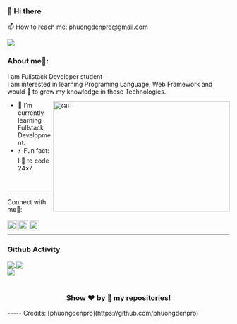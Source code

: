 ### 👋 Hi there 
📫 How to reach me: phuongdenpro@gmail.com

![](https://komarev.com/ghpvc/?username=phuongdenpro&color=green)


### About me🧑:
I am Fullstack Developer student<br/>
I am interested in learning Programing Language, Web Framework and would 💖 to grow my knowledge in these Technologies.

<img align="right" alt="GIF" src="https://owaisnoor.info/blog/wp-content/uploads/2019/03/maxresdefault.jpg" width="400" height="250" />

- 🌱 I’m currently learning Fullstack Development.
- ⚡ Fun fact: I 💖 to code 24x7.

<br/>

---
<summary> Connect with me🤝: </summary>  

<br/>

<a href="https://github.com/phuongdenpro">
  <img align="left" alt="phuongdenpro's Github" width="22px" src="https://upload.wikimedia.org/wikipedia/commons/thumb/a/ae/Github-desktop-logo-symbol.svg/1024px-Github-desktop-logo-symbol.svg.png" />
</a>

<a href="https://www.instagram.com/phuongdinhphan/">
  <img align="left" alt="phuongdenpro's Instagram" width="22px" src="https://upload.wikimedia.org/wikipedia/commons/thumb/a/a5/Instagram_icon.png/600px-Instagram_icon.png" />
</a>

<a href="https://www.facebook.com/phuongdenpro">
  <img align="left" alt="phuongdenpro's Facebook" width="22px" src="https://facebookbrand.com/wp-content/uploads/2019/04/f_logo_RGB-Hex-Blue_512.png?w=512&h=512" />
</a>

<br/>

---

### Github Activity 

<div>

<a href="https://github.com/phuongdenpro">
  <img align="center" src="https://github-readme-stats.vercel.app/api/top-langs/?username=phuongdenpro&langs_count=6&theme=tokyonight" />
</a>

<a href="https://github.com/phuongdenpro">
  <img align="center" src="https://github-readme-stats.vercel.app/api?username=phuongdenpro&theme=tokyonight" />
</a>

<br/>
<a href="https://github.com/phuongdenpro">
  <img align="center" src="https://github-profile-trophy.vercel.app/?username=phuongdenpro&column=7&theme=onedark" />
</a>
<br/>
<br/>

</div>                                                                                                                 

<div align="center">
  

### Show ❤️ by 🌟 my [repositories](https://github.com/phuongdenpro?tab=repositories)!

</div>
-----
Credits: [phuongdenpro](https://github.com/phuongdenpro)


